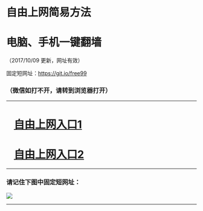 ﻿# 自由上网简易方法

# 电脑、手机一键翻墙

（2017/10/09 更新，网址有效）

固定短网址：https://git.io/free99

### （微信如打不开，请转到浏览器打开）


***





# &nbsp;&nbsp; <a href="http://ft1238410325.fwq-tz-1001.info/fwqtz01.html?t=10090014198 " target="_blank">自由上网入口1</a>
# &nbsp;&nbsp; <a href="http://ft1481416532.fwq-tz-1002.info/fwqtz02.html?t=100900123083 " target="_blank">自由上网入口2</a>
***

### 请记住下图中固定短网址：

<img src="https://s3-us-west-2.amazonaws.com/fwq-1001/yjfq-20170905okok.png" /> 


***

